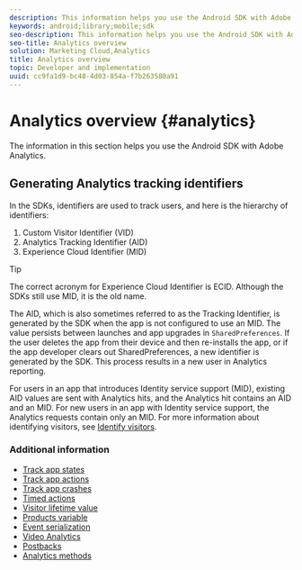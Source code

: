 ```yaml
---
description: This information helps you use the Android SDK with Adobe Analytics.
keywords: android;library;mobile;sdk
seo-description: This information helps you use the Android SDK with Adobe Analytics.
seo-title: Analytics overview
solution: Marketing Cloud,Analytics
title: Analytics overview
topic: Developer and implementation
uuid: cc9fa1d9-bc48-4d03-854a-f7b263580a91
---
```


# Analytics overview {#analytics}

The information in this section helps you use the Android SDK with Adobe Analytics.

## Generating Analytics tracking identifiers

In the SDKs, identifiers are used to track users, and here is the hierarchy of identifiers:

1. Custom Visitor Identifier (VID)
2. Analytics Tracking Identifier (AID)
3. Experience Cloud Identifier (MID)

>[!TIP]
>
>The correct acronym for Experience Cloud Identifier is ECID. Although the SDKs still use MID, it is the old name.

The AID, which is also sometimes referred to as the Tracking Identifier, is generated by the SDK when the app is not configured to use an MID. The value persists between launches and app upgrades in `SharedPreferences`. If the user deletes the app from their device and then re-installs the app, or if the app developer clears out SharedPreferences, a new identifier is generated by the SDK. This process results in a new user in Analytics reporting.

For users in an app that introduces Identity service support (MID), existing AID values are sent with Analytics hits, and the Analytics hit contains an AID and an MID. For new users in an app with Identity service support, the Analytics requests contain only an MID. For more information about identifying visitors, see [Identify visitors](https://docs.adobe.com/content/help/en/analytics/export/analytics-data-feed/data-feed-contents/datafeeds-visid.html).

### Additional information

* [Track app states](/help/android/analytics-main/states.md)
* [Track app actions](/help/android/analytics-main/actions.md)
* [Track app crashes](/help/android/analytics-main/crashes.md)
* [Timed actions](/help/android/analytics-main/timed-actions.md)
* [Visitor lifetime value](/help/android/analytics-main/lifetime-value.md)
* [Products variable](/help/android/analytics-main/products/products.md)
* [Event serialization](/help/android/analytics-main/event-serialization.md)
* [Video Analytics](/help/android/analytics-main/video-qs.md)
* [Postbacks](/help/android/analytics-main/postbacks/postbacks.md)
* [Analytics methods](/help/android/analytics-main/analytics-methods.md)